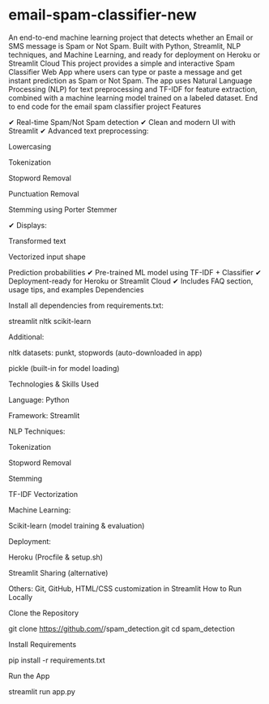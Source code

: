 # email-spam-classifier-new
An end-to-end machine learning project that detects whether an Email or SMS message is Spam or Not Spam.
Built with Python, Streamlit, NLP techniques, and Machine Learning, and ready for deployment on Heroku or Streamlit Cloud
This project provides a simple and interactive Spam Classifier Web App where users can type or paste a message and get instant prediction as Spam or Not Spam. The app uses Natural Language Processing (NLP) for text preprocessing and TF-IDF for feature extraction, combined with a machine learning model trained on a labeled dataset.
End to end code for the email spam classifier project
Features

✔ Real-time Spam/Not Spam detection
✔ Clean and modern UI with Streamlit
✔ Advanced text preprocessing:

Lowercasing

Tokenization

Stopword Removal

Punctuation Removal

Stemming using Porter Stemmer

✔ Displays:

Transformed text

Vectorized input shape

Prediction probabilities
✔ Pre-trained ML model using TF-IDF + Classifier
✔ Deployment-ready for Heroku or Streamlit Cloud
✔ Includes FAQ section, usage tips, and examples
Dependencies

Install all dependencies from requirements.txt:

streamlit
nltk
scikit-learn


Additional:

nltk datasets: punkt, stopwords (auto-downloaded in app)

pickle (built-in for model loading)

Technologies & Skills Used

Language: Python

Framework: Streamlit

 NLP Techniques:

Tokenization

Stopword Removal

Stemming

TF-IDF Vectorization

Machine Learning:

Scikit-learn (model training & evaluation)

Deployment:

Heroku (Procfile & setup.sh)

Streamlit Sharing (alternative)

Others: Git, GitHub, HTML/CSS customization in Streamlit
How to Run Locally

Clone the Repository

git clone https://github.com/<your-username>/spam_detection.git
cd spam_detection


Install Requirements

pip install -r requirements.txt


Run the App

streamlit run app.py

